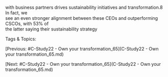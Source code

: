 with business partners drives sustainability 
initiatives and transformation.8 In fact, we  
see an even stronger alignment between these 
CEOs and outperforming CSCOs, with 53% of  
the latter saying their sustainability strategy 

   Tags & Topics:
   

[Previous: #C-Study22 - Own your transformation_65](C-Study22 - Own your transformation_65.md)

[Next: #C-Study22 - Own your transformation_65](C-Study22 - Own your transformation_65.md)